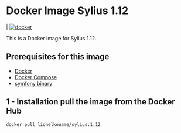 Docker Image  Sylius 1.12
======================

| [![docker](https://aleen42.github.io/badges/src/docker.svg)](https://www.docker.com/)

This is a Docker image for Sylius 1.12.

Prerequisites for this image
----------------------------
* [Docker](https://www.docker.com/)
* [Docker Compose](https://docs.docker.com/compose/)
* [symfony binary](https://symfony.com/download)

1 - Installation
pull the image from the Docker Hub
----------------------------------

```
docker pull lionelkouame/sylius:1.12
```

